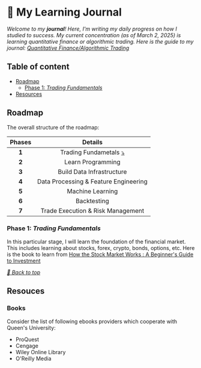 <a name="top"></a>

# 🧸 My Learning Journal

_Welcome to my __journal__! Here, I'm writing my daily progress on how I studied to success._
_My current concentration (as of March 2, 2025) is learning quantitative finance or algorithmic trading._
_Here is the guide to my journal: [Quantitative Finance/Algorithmic Trading](./algo-trading/algo-trading.md)_

## Table of content

- [Roadmap](#roadmap)
  - [Phase 1: _Trading Fundamentals_](#phase-1-trading-fundamentals)
- [Resources](#resources)

## Roadmap

<!-- ChatGPT Roadmap
# **📍 Full Roadmap: Algorithmic Trading with Clojure & Python**
### *(Low Latency, Machine Learning, and Scalable Data Engineering)*  

## **Phase 1: Learn Trading Fundamentals (2-4 weeks)**
📚 **Same as before** – Understand market structures, order types, strategies, and risk management.  

---

## **Phase 2: Learn Clojure & Python for Trading (3-6 weeks)**  
💡 **Why Clojure?**  
- **Immutable, functional programming** → Great for handling financial data streams.  
- **JVM-based** → High performance & integrates well with existing trading infra.  
- **Concurrency & parallelism** → **core.async** for message passing, **Clojure reducers** for parallel computing.  
- **Interoperability** → Connects with Java libraries (e.g., Interactive Brokers API).  

### **✅ Clojure Topics to Learn (For Execution & Data Engineering)**  
✅ Functional programming (Lisp macros, higher-order functions)  
✅ Concurrency & Parallelism (core.async, reducers, GraalVM)  
✅ Streaming & Event-Driven Systems (Kafka, Onyx, core.async)  
✅ Low-latency execution (clj-ib-client, FIX API)  

💻 *Example: Concurrency in Clojure using core.async*  
```clojure
(require '[clojure.core.async :as async])
(def ch (async/chan))
(async/go (println "Received order:" (async/<! ch)))
(async/>!! ch {:symbol "AAPL" :price 150.0})
```

### **✅ Python Topics to Learn (For Machine Learning & Backtesting)**  
💡 **Same as before**: Pandas, NumPy, Scikit-Learn, PyTorch, Backtrader, etc.  

📚 **Resources:**  
- 📖 *Clojure for the Brave and True*  
- 🎥 *Clojure in Action*  

---

## **Phase 3: Build Data Infrastructure (4-8 weeks)**  
💡 **Goal:** Stream real-time market data, store it efficiently.  

### **✅ Step 1: Market Data Collection**
🔹 **Use Interactive Brokers API with Clojure**  
- **Library:** [clj-ib-client](https://github.com/stanshel/clj-ib-client) (wrapper around IB API)  
- Alternative: Alpaca API (for stocks), Binance API (for crypto)  

💻 **Fetch Market Data from IBKR in Clojure**  
```clojure
(require '[ib-client.core :as ib])

(def client (ib/start-client {:host "127.0.0.1" :port 7496}))
(ib/request-market-data client {:symbol "AAPL"})
```

🔹 **Stream Data with Kafka (Clojure + core.async + Onyx)**  
```clojure
(require '[clojure-kafka.client :as kafka])
(def producer (kafka/producer {:bootstrap-servers "localhost:9092"}))
(kafka/send producer "market-data" {:symbol "AAPL" :price 150.0})
```

---

### **✅ Step 2: Storing Market Data Efficiently**
| **Database**                           | **Use Case**                                   |
| -------------------------------------- | ---------------------------------------------- |
| **XTDB (Immutable, Event-Sourced DB)** | Storing tick data, order history               |
| **PostgreSQL**                         | Storing metadata (trades, logs, user settings) |
| **ClickHouse**                         | Fast OLAP queries on historical market data    |
| **Parquet + MinIO/S3**                 | Storing historical data for ML training        |

💻 **Example: Store Market Data in XTDB**  
```clojure
(require '[xtdb.api :as xt])

(def node (xt/start-node {}))
(xt/submit-tx node [[:put {:xt/id :AAPL :price 150.0 :timestamp (System/currentTimeMillis)}]])
```

---

## **Phase 4: Data Processing & Feature Engineering (4-6 weeks)**  
💡 **Goal:** Compute technical indicators, features for ML models.  

🔹 **Use Clojure for Streaming & Python for Feature Engineering**  
✅ **Clojure:** Kafka + Onyx for real-time data processing  
✅ **Python:** Pandas, Scikit-learn for feature extraction  

💻 **Streaming Data with Onyx (Clojure Example)**  
```clojure
(require '[onyx.api :as onyx])
(def job {:workflow [[:ingest :process] [:process :output]]})
```

💻 **Feature Engineering in Python**  
```python
import pandas as pd

df['moving_avg'] = df['close'].rolling(window=10).mean()
df['momentum'] = df['close'] - df['close'].shift(10)
```

---

## **Phase 5: Train Machine Learning Models (6-10 weeks)**  
💡 **Goal:** Predict price movements & optimize execution.  

### **Model Choices**
✅ **Time-Series Forecasting:** LSTMs, Transformers, ARIMA  
✅ **Order Flow Imbalance:** Reinforcement Learning, CNNs  
✅ **Mean Reversion & Statistical Arbitrage:** Kalman Filters  

💻 **Python: Train an LSTM Model**  
```python
import torch.nn as nn
class LSTMModel(nn.Module):
    def __init__(self):
        super().__init__()
        self.lstm = nn.LSTM(10, 50)
        self.fc = nn.Linear(50, 1)

    def forward(self, x):
        return self.fc(self.lstm(x)[0])
```

✅ **Deploy models via FastAPI & call from Clojure.**  

---

## **Phase 6: Backtesting (2-4 weeks)**  
💡 **Goal:** Simulate strategies on historical data.  
🔹 **Use Backtrader (Python) for backtesting**  

💻 **Example Strategy in Backtrader**  
```python
import backtrader as bt

class Strategy(bt.Strategy):
    def next(self):
        if self.data.close[0] > self.data.close[-1]:
            self.buy()
```

✅ **Connect Backtrader to Clojure with a REST API.**  

---

## **Phase 7: Trade Execution & Risk Management (4-6 weeks)**  
💡 **Goal:** Execute trades with **low-latency** & **proper risk controls**.  

🔹 **Use FIX API (for speed) or IBKR TWS API**  
| **API**          | **Latency** | **Use Case**                       |
| ---------------- | ----------- | ---------------------------------- |
| **IBKR Web API** | ~250ms      | Slowest                            |
| **IBKR TWS API** | ~100ms      | Medium latency                     |
| **FIX API**      | **~50ms**   | **Best for low-latency execution** |

💻 **Execute Orders via IBKR API (Clojure Example)**  
```clojure
(ib/place-order client {:symbol "AAPL" :action "BUY" :quantity 100})
```

✅ **Use Clojure’s core.async for concurrent order execution.**  

---

## **Phase 8: Monitoring & Logging (2-4 weeks)**  
💡 **Goal:** Track performance, latency, trade execution.  

🔹 **Use Prometheus & Grafana** for visualization  
💻 **Monitor Order Execution Latency in Clojure**  
```clojure
(require '[clojure-prometheus.core :as prometheus])
(def counter (prometheus/counter :order_execution_latency))
(prometheus/inc counter 10)
```

---

### 🚀 **Final Thoughts**
This roadmap will take **6-12 months**, but by the end, you’ll have a **fully automated, low-latency trading system** using **Clojure + Python ML**.  

🔥 **Would you like a more detailed guide on any specific step?** 😊
-->

The overall structure of the roadmap:

| Phases |                        Details                         |
| :----: | :----------------------------------------------------: |
| __1__  | Trading Fundametals [⤵](#phase-1-trading-fundamentals) |
| __2__  |                   Learn Programming                    |
| __3__  |               Build Data Infrastructure                |
| __4__  |         Data Processing & Feature Engineering          |
| __5__  |                    Machine Learning                    |
| __6__  |                      Backtesting                       |
| __7__  |           Trade Execution & Risk Management            |

### Phase 1: _Trading Fundamentals_

<!--Block: Write detailed instructions here ↓-->
In this particular stage, I will learn the foundation of the financial market.
This includes learning about stocks, forex, crypto, bonds, options, etc. Here is
the book to learn from
[How the Stock Market Works : A Beginner's Guide to Investment][Book 1]

<!--End-->

[_🚀 Back to top_](#top)

## Resouces

### Books

Consider the list of following ebooks providers which cooperate with Queen's
University:

- ProQuest
- Cengage
- Wiley Online Library
- O'Reilly Media

<!--Variables-->

<!--How the Stock Market Works : A Beginner's Guide to Investment-->
[Book 1]: https://ocul-qu.primo.exlibrisgroup.com/view/action/uresolver.do?operation=resolveService&package_service_id=16351423430005158&institutionId=5158&customerId=5150&VE=true
